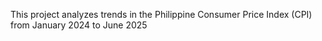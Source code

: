 This project analyzes trends in the Philippine Consumer Price Index (CPI) from January 2024 to June 2025
